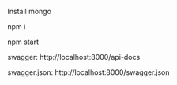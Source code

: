 Install mongo

npm i

npm start

swagger: http://localhost:8000/api-docs

swagger.json: http://localhost:8000/swagger.json
